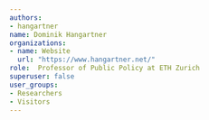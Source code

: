 ```yaml
---
authors:
- hangartner 
name: Dominik Hangartner
organizations:
- name: Website
  url: "https://www.hangartner.net/"
role:  Professor of Public Policy at ETH Zurich
superuser: false
user_groups:
- Researchers
- Visitors
---
```

